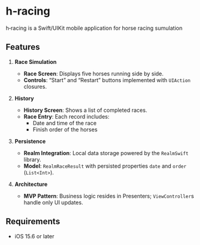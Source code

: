 # h‑racing

h‑racing is a Swift/UIKit mobile application for horse racing sumulation

## Features

1. **Race Simulation**
    - **Race Screen**: Displays five horses running side by side.
    - **Controls**: “Start” and “Restart” buttons implemented with `UIAction` closures.

2. **History**
    - **History Screen**: Shows a list of completed races.
    - **Race Entry**: Each record includes:
        - Date and time of the race
        - Finish order of the horses

3. **Persistence**
    - **Realm Integration**: Local data storage powered by the `RealmSwift` library.
    - **Model**: `RealmRaceResult` with persisted properties `date` and `order` (`List<Int>`).

4. **Architecture**
    - **MVP Pattern**: Business logic resides in Presenters; `ViewController`s handle only UI updates.

## Requirements

- iOS 15.6 or later
